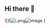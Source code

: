 ## Hi there 👋

<!--
**LuisFe07/LuisFe07** is a ✨ _special_ ✨ repository because its `README.md` (this file) appears on your GitHub profile.

Here are some ideas to get you started:

- 🔭 I’m currently working on ...
- 🌱 I’m currently learning ...
- 👯 I’m looking to collaborate on ...
- 🤔 I’m looking for help with ...
- 💬 Ask me about ...
- 📫 How to reach me: ...
- 😄 Pronouns: ...
- ⚡ Fun fact: ...
-->
![](<img src="blob:chrome-untrusted://media-app/d23410d4-54b1-4a63-b7c1-c507cca80993" alt="i.png"/>![image](https://github.com/LuisFe07/LuisFe07/assets/172048276/9eaa5f51-411a-4e82-87ce-db0c6f3088d7)
)
